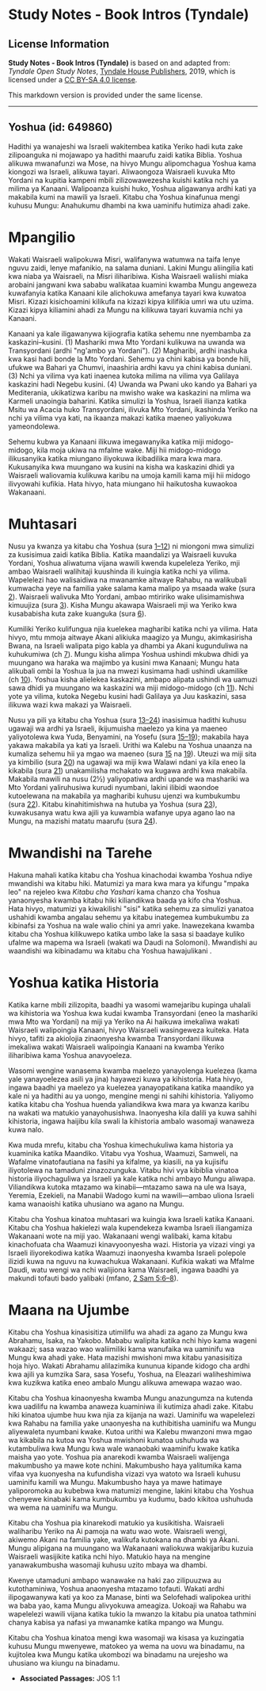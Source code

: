 # Study Notes - Book Intros (Tyndale)

## License Information

**Study Notes - Book Intros (Tyndale)** is based on and adapted from: _Tyndale Open Study Notes_, [Tyndale House Publishers](https://tyndaleopenresources.com/), 2019, which is licensed under a [CC BY-SA 4.0 license](https://creativecommons.org/licenses/by-sa/4.0/legalcode.en).

This markdown version is provided under the same license.



--------------------------------

## Yoshua (id: 649860)

Hadithi ya wanajeshi wa Israeli wakitembea katika Yeriko hadi kuta zake zilipoanguka ni mojawapo ya hadithi maarufu zaidi katika Biblia. Yoshua alikuwa mwanafunzi wa Mose, na hivyo Mungu alipomchagua Yoshua kama kiongozi wa Israeli, alikuwa tayari. Aliwaongoza Waisraeli kuvuka Mto Yordani na kupitia kampeni mbili zilizowawezesha kuishi katika nchi ya milima ya Kanaani. Walipoanza kuishi huko, Yoshua aligawanya ardhi kati ya makabila kumi na mawili ya Israeli. Kitabu cha Yoshua kinafunua mengi kuhusu Mungu: Anahukumu dhambi na kwa uaminifu hutimiza ahadi zake.

Mpangilio
=========

Wakati Waisraeli walipokuwa Misri, walifanywa watumwa na taifa lenye nguvu zaidi, lenye mafanikio, na salama duniani. Lakini Mungu aliingilia kati kwa niaba ya Waisraeli, na Misri iliharibiwa. Kisha Waisraeli waliishi miaka arobaini jangwani kwa sababu walikataa kuamini kwamba Mungu angeweza kuwafanyia katika Kanaani kile alichokuwa amefanya tayari kwa kuwatoa Misri. Kizazi kisichoamini kilikufa na kizazi kipya kilifikia umri wa utu uzima. Kizazi kipya kiliamini ahadi za Mungu na kilikuwa tayari kuvamia nchi ya Kanaani.

Kanaani ya kale iligawanywa kijiografia katika sehemu nne nyembamba za kaskazini–kusini. (1\) Mashariki mwa Mto Yordani kulikuwa na uwanda wa Transyordani (ardhi "ng'ambo ya Yordani"). (2\) Magharibi, ardhi inashuka kwa kasi hadi bonde la Mto Yordani. Sehemu ya chini kabisa ya bonde hili, ufukwe wa Bahari ya Chumvi, inaashiria ardhi kavu ya chini kabisa duniani. (3\) Nchi ya vilima vya kati inaenea kutoka milima na vilima vya Galilaya kaskazini hadi Negebu kusini. (4\) Uwanda wa Pwani uko kando ya Bahari ya Mediterania, ukikatizwa karibu na mwisho wake wa kaskazini na mlima wa Karmeli unaoingia baharini. Katika simulizi la Yoshua, Israeli ilianza katika Msitu wa Acacia huko Transyordani, ilivuka Mto Yordani, ikashinda Yeriko na nchi ya vilima vya kati, na ikaanza makazi katika maeneo yaliyokuwa yameondolewa.

Sehemu kubwa ya Kanaani ilikuwa imegawanyika katika miji midogo\-midogo, kila moja ukiwa na mfalme wake. Miji hii midogo\-midogo ilikusanyika katika miungano iliyokuwa ikibadilika mara kwa mara. Kukusanyika kwa muungano wa kusini na kisha wa kaskazini dhidi ya Waisraeli waliovamia kulikuwa karibu na umoja kamili kama miji hii midogo ilivyowahi kufikia. Hata hivyo, hata miungano hii haikutosha kuwaokoa Wakanaani.

Muhtasari
=========

Nusu ya kwanza ya kitabu cha Yoshua (sura [1–12](https://ref.ly/Josh1:1-Josh12:24)) ni miongoni mwa simulizi za kusisimua zaidi katika Biblia. Katika maandalizi ya Waisraeli kuvuka Yordani, Yoshua aliwatuma vijana wawili kwenda kupeleleza Yeriko, mji ambao Waisraeli walihitaji kuushinda ili kuingia katika nchi ya vilima. Wapelelezi hao walisaidiwa na mwanamke aitwaye Rahabu, na walikubali kumwacha yeye na familia yake salama kama malipo ya msaada wake (sura [2](https://ref.ly/Josh2:1-Josh2:24)). Waisraeli walivuka Mto Yordani, ambao mtiririko wake ulisimamishwa kimuujiza (sura [3](https://ref.ly/Josh3:1-Josh3:17)). Kisha Mungu akawapa Waisraeli mji wa Yeriko kwa kusababisha kuta zake kuanguka (sura [6](https://ref.ly/Josh6:1-Josh6:27)).

Kumiliki Yeriko kulifungua njia kuelekea magharibi katika nchi ya vilima. Hata hivyo, mtu mmoja aitwaye Akani alikiuka maagizo ya Mungu, akimkasirisha Bwana, na Israeli walipata pigo kabla ya dhambi ya Akani kugunduliwa na kuhukumiwa (ch [7](https://ref.ly/Josh7:1-Josh7:26)). Mungu kisha alimpa Yoshua ushindi mkubwa dhidi ya muungano wa haraka wa majimbo ya kusini mwa Kanaani; Mungu hata alikubali ombi la Yoshua la jua na mwezi kusimama hadi ushindi ukamilike (ch [10](https://ref.ly/Josh10:1-Josh10:43)). Yoshua kisha alielekea kaskazini, ambapo alipata ushindi wa uamuzi sawa dhidi ya muungano wa kaskazini wa miji midogo\-midogo (ch [11](https://ref.ly/Josh11:1-Josh11:23)). Nchi yote ya vilima, kutoka Negebu kusini hadi Galilaya ya Juu kaskazini, sasa ilikuwa wazi kwa makazi ya Waisraeli.

Nusu ya pili ya kitabu cha Yoshua (sura [13–24](https://ref.ly/Josh13:1-Josh24:33)) inasisimua hadithi kuhusu ugawaji wa ardhi ya Israeli, ikijumuisha maelezo ya kina ya maeneo yaliyotolewa kwa Yuda, Benyamini, na Yosefu (sura [15–19](https://ref.ly/Josh15:1-Josh19:51)); makabila haya yakawa makabila ya kati ya Israeli. Urithi wa Kalebu na Yoshua unaanza na kumaliza sehemu hii ya mgao wa maeneo (sura [15](https://ref.ly/Josh15:1-Josh15:63) na [19](https://ref.ly/Josh19:1-Josh19:51)). Uteuzi wa miji sita ya kimbilio (sura [20](https://ref.ly/Josh20:1-Josh20:9)) na ugawaji wa miji kwa Walawi ndani ya kila eneo la kikabila (sura [21](https://ref.ly/Josh21:1-Josh21:45)) unakamilisha mchakato wa kugawa ardhi kwa makabila. Makabila mawili na nusu (2½) yaliyopatiwa ardhi upande wa mashariki wa Mto Yordani yaliruhusiwa kurudi nyumbani, lakini ilibidi waondoe kutoelewana na makabila ya magharibi kuhusu ujenzi wa kumbukumbu (sura [22](https://ref.ly/Josh22:1-Josh22:34)). Kitabu kinahitimishwa na hutuba ya Yoshua (sura [23](https://ref.ly/Josh23:1-Josh23:16)), kuwakusanya watu kwa ajili ya kuwambia wafanye upya agano lao na Mungu, na mazishi matatu maarufu (sura [24](https://ref.ly/Josh24:1-Josh24:33)).

Mwandishi na Tarehe
===================

Hakuna mahali katika kitabu cha Yoshua kinachodai kwamba Yoshua ndiye mwandishi wa kitabu hiki. Matumizi ya mara kwa mara ya kifungu "mpaka leo" na rejeleo kwa *Kitabu cha Yashari* kama chanzo cha Yoshua yanaonyesha kwamba kitabu hiki kiliandikwa baada ya kifo cha Yoshua. Hata hivyo, matumizi ya kiwakilishi "sisi" katika sehemu za simulizi yanatoa ushahidi kwamba angalau sehemu ya kitabu inategemea kumbukumbu za kibinafsi za Yoshua na wale walio chini ya amri yake. Inawezekana kwamba kitabu cha Yoshua kilikuwepo katika umbo lake la sasa si baadaye kuliko ufalme wa mapema wa Israeli (wakati wa Daudi na Solomoni). Mwandishi au waandishi wa kibinadamu wa kitabu cha Yoshua hawajulikani .

Yoshua katika Historia
======================

Katika karne mbili zilizopita, baadhi ya wasomi wamejaribu kupinga uhalali wa kihistoria wa Yoshua kwa kudai kwamba Transyordani (eneo la mashariki mwa Mto wa Yordani) na miji ya Yeriko na Ai haikuwa imekaliwa wakati Waisraeli walipoingia Kanaani, hivyo Waisraeli wasingeweza kuiteka. Hata hivyo, tafiti za akiolojia zinaonyesha kwamba Transyordani ilikuwa imekaliwa wakati Waisraeli walipoingia Kanaani na kwamba Yeriko iliharibiwa kama Yoshua anavyoeleza.

Wasomi wengine wanasema kwamba maelezo yanayolenga kuelezea (kama yale yanayoelezea asili ya jina) hayawezi kuwa ya kihistoria. Hata hivyo, ingawa baadhi ya maelezo ya kuelezea yanayopatikana katika maandiko ya kale ni ya hadithi au ya uongo, mengine mengi ni sahihi kihistoria. Yaliyomo katika kitabu cha Yoshua huenda yaliandikwa kwa mara ya kwanza karibu na wakati wa matukio yanayohusishwa. Inaonyesha kila dalili ya kuwa sahihi kihistoria, ingawa haijibu kila swali la kihistoria ambalo wasomaji wanaweza kuwa nalo.

Kwa muda mrefu, kitabu cha Yoshua kimechukuliwa kama historia ya kuaminika katika Maandiko. Vitabu vya Yoshua, Waamuzi, Samweli, na Wafalme vinatofautiana na fasihi ya kifalme, ya kiasili, na ya kujisifu iliyotolewa na tamaduni zinazozunguka. Vitabu hivi vya kibiblia vinatoa historia iliyochaguliwa ya Israeli ya kale katika nchi ambayo Mungu aliwapa. Viliandikwa kutoka mtazamo wa kinabii—mtazamo sawa na ule wa Isaya, Yeremia, Ezekieli, na Manabii Wadogo kumi na wawili—ambao uliona Israeli kama wanaoishi katika uhusiano wa agano na Mungu.

Kitabu cha Yoshua kinatoa muhtasari wa kuingia kwa Israeli katika Kanaani. Kitabu cha Yoshua hakielezi wala kupendekeza kwamba Israeli iliangamiza Wakanaani wote na miji yao. Wakanaani wengi walibaki, kama kitabu kinachofuata cha Waamuzi kinavyoonyesha wazi. Historia ya vizazi vingi ya Israeli iliyorekodiwa katika Waamuzi inaonyesha kwamba Israeli polepole ilizidi kuwa na nguvu na kuwachukua Wakanaani. Kufikia wakati wa Mfalme Daudi, watu wengi wa nchi walijiona kama Waisraeli, ingawa baadhi ya makundi tofauti bado yalibaki (mfano, [2 Sam 5:6–8](https://ref.ly/2Sam5:6-2Sam5:8)).

Maana na Ujumbe
===============

Kitabu cha Yoshua kinasisitiza utimilifu wa ahadi za agano za Mungu kwa Abrahamu, Isaka, na Yakobo. Mababu walipita katika nchi hiyo kama wageni wakaazi; sasa wazao wao waliimiliki kama wanufaika wa uaminifu wa Mungu kwa ahadi yake. Hata mazishi mwishoni mwa kitabu yanasisitiza hoja hiyo. Wakati Abrahamu alilazimika kununua kipande kidogo cha ardhi kwa ajili ya kumzika Sara, sasa Yosefu, Yoshua, na Eleazari waliheshimiwa kwa kuzikwa katika eneo ambalo Mungu alikuwa amewapa wazao wao.

Kitabu cha Yoshua kinaonyesha kwamba Mungu anazungumza na kutenda kwa uadilifu na kwamba anaweza kuaminiwa ili kutimiza ahadi zake. Kitabu hiki kinatoa ujumbe huu kwa njia za kijanja na wazi. Uaminifu wa wapelelezi kwa Rahabu na familia yake unaonyesha na kuthibitisha uaminifu wa Mungu aliyewaleta nyumbani kwake. Kutoa urithi wa Kalebu mwanzoni mwa mgao wa kikabila na kutoa wa Yoshua mwishoni kunatoa ushuhuda wa kutambuliwa kwa Mungu kwa wale wanaobaki waaminifu kwake katika maisha yao yote. Yoshua pia anarekodi kwamba Waisraeli walijenga makumbusho ya mawe kote nchini. Makumbusho haya yalitumika kama vifaa vya kuonyesha na kufundisha vizazi vya watoto wa Israeli kuhusu uaminifu kamili wa Mungu. Makumbusho haya ya mawe hatimaye yaliporomoka au kubebwa kwa matumizi mengine, lakini kitabu cha Yoshua chenyewe kinabaki kama kumbukumbu ya kudumu, bado kikitoa ushuhuda wa wema na uaminifu wa Mungu.

Kitabu cha Yoshua pia kinarekodi matukio ya kusikitisha. Waisraeli waliharibu Yeriko na Ai pamoja na watu wao wote. Waisraeli wengi, akiwemo Akani na familia yake, walikufa kutokana na dhambi ya Akani. Mungu alipigana na muungano wa Wakanaani waliokuwa wakijaribu kuzuia Waisraeli wasijikite katika nchi hiyo. Matukio haya na mengine yanawakumbusha wasomaji kuhusu uzito mbaya wa dhambi.

Kwenye utamaduni ambapo wanawake na haki zao zilipuuzwa au kutothaminiwa, Yoshua anaonyesha mtazamo tofauti. Wakati ardhi ilipogawanywa kati ya koo za Manase, binti wa Selofehadi walipokea urithi wa baba yao, kama Mungu alivyokuwa ameagiza. Uokoaji wa Rahabu wa wapelelezi wawili vijana katika tukio la mwanzo la kitabu pia unatoa tathmini chanya kabisa ya nafasi ya mwanamke katika mpango wa Mungu.

Kitabu cha Yoshua kinatoa mengi kwa wasomaji wa kisasa ya kuzingatia kuhusu Mungu mwenyewe, matokeo ya wema na uovu wa binadamu, na kujitolea kwa Mungu katika ukombozi wa binadamu na urejesho wa uhusiano wa kiungu na binadamu.

* **Associated Passages:** JOS 1:1

